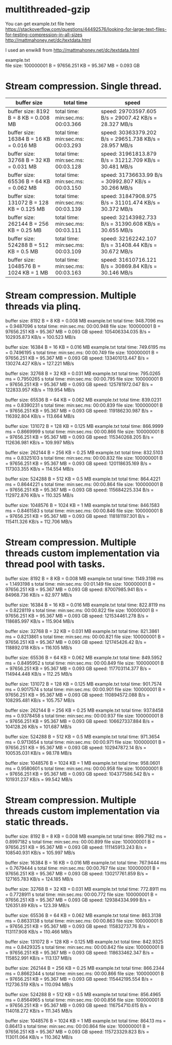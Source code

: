 # multithreaded-gzip

You can get example.txt file here  
	https://stackoverflow.com/questions/44492576/looking-for-large-text-files-for-testing-compression-in-all-sizes  
	http://mattmahoney.net/dc/textdata.html  

I used an enwik8 from http://mattmahoney.net/dc/textdata.html  
  
example.txt  
file size: 100000001 B = 97656.251 KB = 95.367 MB = 0.093 GB  

# Stream compression. Single thread.

buffer size | total time | speed
------------|------------|------
buffer size: 8192 B = 8 KB = 0.008 MB | total time: min:sec.ms: 00:03.366 | speed: 29703597.605 B/s = 29007.42 KB/s = 28.327 MB/s  
buffer size: 16384 B = 16 KB = 0.016 MB | total time: min:sec.ms: 00:03.293 | speed: 30363379.202 B/s = 29651.738 KB/s = 28.957 MB/s  
buffer size: 32768 B = 32 KB = 0.031 MB | total time: min:sec.ms: 00:03.128 | speed: 31961813.879 B/s = 31212.709 KB/s = 30.481 MB/s  
buffer size: 65536 B = 64 KB = 0.062 MB | total time: min:sec.ms: 00:03.150 | speed: 31736633.99 B/s = 30992.807 KB/s = 30.266 MB/s  
buffer size: 131072 B = 128 KB = 0.125 MB | total time: min:sec.ms: 00:03.139 | speed: 31847908.975 B/s = 31101.474 KB/s = 30.372 MB/s  
buffer size: 262144 B = 256 KB = 0.25 MB | total time: min:sec.ms: 00:03.111 | speed: 32143982.733 B/s = 31390.608 KB/s = 30.655 MB/s  
buffer size: 524288 B = 512 KB = 0.5 MB | total time: min:sec.ms: 00:03.109 | speed: 32162242.107 B/s = 31408.44 KB/s = 30.672 MB/s  
buffer size: 1048576 B = 1024 KB = 1 MB | total time: min:sec.ms: 00:03.163 | speed: 31610716.121 B/s = 30869.84 KB/s = 30.146 MB/s  


# Stream compression. Multiple threads via plinq.

buffer size: 8192 B = 8 KB = 0.008 MB
example.txt
total time: 948.7096 ms = 0.9487096 s
total time: min:sec.ms: 00:00.948
file size: 100000001 B = 97656.251 KB = 95.367 MB = 0.093 GB
speed: 105406334.035 B/s = 102935.873 KB/s = 100.523 MB/s

buffer size: 16384 B = 16 KB = 0.016 MB
example.txt
total time: 749.6195 ms = 0.7496195 s
total time: min:sec.ms: 00:00.749
file size: 100000001 B = 97656.251 KB = 95.367 MB = 0.093 GB
speed: 133401013.447 B/s = 130274.427 KB/s = 127.221 MB/s

buffer size: 32768 B = 32 KB = 0.031 MB
example.txt
total time: 795.0265 ms = 0.7950265 s
total time: min:sec.ms: 00:00.795
file size: 100000001 B = 97656.251 KB = 95.367 MB = 0.093 GB
speed: 125781972.047 B/s = 122833.957 KB/s = 119.954 MB/s

buffer size: 65536 B = 64 KB = 0.062 MB
example.txt
total time: 839.0231 ms = 0.8390231 s
total time: min:sec.ms: 00:00.839
file size: 100000001 B = 97656.251 KB = 95.367 MB = 0.093 GB
speed: 119186230.987 B/s = 116392.804 KB/s = 113.664 MB/s

buffer size: 131072 B = 128 KB = 0.125 MB
example.txt
total time: 866.9999 ms = 0.8669999 s
total time: min:sec.ms: 00:00.866
file size: 100000001 B = 97656.251 KB = 95.367 MB = 0.093 GB
speed: 115340268.205 B/s = 112636.981 KB/s = 109.997 MB/s

buffer size: 262144 B = 256 KB = 0.25 MB
example.txt
total time: 832.5103 ms = 0.8325103 s
total time: min:sec.ms: 00:00.832
file size: 100000001 B = 97656.251 KB = 95.367 MB = 0.093 GB
speed: 120118635.169 B/s = 117303.355 KB/s = 114.554 MB/s

buffer size: 524288 B = 512 KB = 0.5 MB
example.txt
total time: 864.4221 ms = 0.8644221 s
total time: min:sec.ms: 00:00.864
file size: 100000001 B = 97656.251 KB = 95.367 MB = 0.093 GB
speed: 115684225.334 B/s = 112972.876 KB/s = 110.325 MB/s

buffer size: 1048576 B = 1024 KB = 1 MB
example.txt
total time: 846.1583 ms = 0.8461583 s
total time: min:sec.ms: 00:00.846
file size: 100000001 B = 97656.251 KB = 95.367 MB = 0.093 GB
speed: 118181197.301 B/s = 115411.326 KB/s = 112.706 MB/s


# Stream compression. Multiple threads custom implementation via thread pool with tasks.

buffer size: 8192 B = 8 KB = 0.008 MB
example.txt
total time: 1149.3198 ms = 1.1493198 s
total time: min:sec.ms: 00:01.149
file size: 100000001 B = 97656.251 KB = 95.367 MB = 0.093 GB
speed: 87007985.941 B/s = 84968.736 KB/s = 82.977 MB/s

buffer size: 16384 B = 16 KB = 0.016 MB
example.txt
total time: 822.8119 ms = 0.8228119 s
total time: min:sec.ms: 00:00.822
file size: 100000001 B = 97656.251 KB = 95.367 MB = 0.093 GB
speed: 121534461.278 B/s = 118685.997 KB/s = 115.904 MB/s

buffer size: 32768 B = 32 KB = 0.031 MB
example.txt
total time: 821.3861 ms = 0.8213861 s
total time: min:sec.ms: 00:00.821
file size: 100000001 B = 97656.251 KB = 95.367 MB = 0.093 GB
speed: 121745426.42 B/s = 118892.018 KB/s = 116.105 MB/s

buffer size: 65536 B = 64 KB = 0.062 MB
example.txt
total time: 849.5952 ms = 0.8495952 s
total time: min:sec.ms: 00:00.849
file size: 100000001 B = 97656.251 KB = 95.367 MB = 0.093 GB
speed: 117703114.377 B/s = 114944.448 KB/s = 112.25 MB/s

buffer size: 131072 B = 128 KB = 0.125 MB
example.txt
total time: 901.7574 ms = 0.9017574 s
total time: min:sec.ms: 00:00.901
file size: 100000001 B = 97656.251 KB = 95.367 MB = 0.093 GB
speed: 110894572.088 B/s = 108295.481 KB/s = 105.757 MB/s

buffer size: 262144 B = 256 KB = 0.25 MB
example.txt
total time: 937.8458 ms = 0.9378458 s
total time: min:sec.ms: 00:00.937
file size: 100000001 B = 97656.251 KB = 95.367 MB = 0.093 GB
speed: 106627337.884 B/s = 104128.26 KB/s = 101.687 MB/s

buffer size: 524288 B = 512 KB = 0.5 MB
example.txt
total time: 971.3654 ms = 0.9713654 s
total time: min:sec.ms: 00:00.971
file size: 100000001 B = 97656.251 KB = 95.367 MB = 0.093 GB
speed: 102947872.14 B/s = 100535.031 KB/s = 98.178 MB/s

buffer size: 1048576 B = 1024 KB = 1 MB
example.txt
total time: 958.0601 ms = 0.9580601 s
total time: min:sec.ms: 00:00.958
file size: 100000001 B = 97656.251 KB = 95.367 MB = 0.093 GB
speed: 104377586.542 B/s = 101931.237 KB/s = 99.542 MB/s


# Stream compression. Multiple threads custom implementation via static threads.

buffer size: 8192 B = 8 KB = 0.008 MB
example.txt
total time: 899.7182 ms = 0.8997182 s
total time: min:sec.ms: 00:00.899
file size: 100000001 B = 97656.251 KB = 95.367 MB = 0.093 GB
speed: 111145913.243 B/s = 108540.931 KB/s = 105.997 MB/s

buffer size: 16384 B = 16 KB = 0.016 MB
example.txt
total time: 767.9444 ms = 0.7679444 s
total time: min:sec.ms: 00:00.767
file size: 100000001 B = 97656.251 KB = 95.367 MB = 0.093 GB
speed: 130217761.859 B/s = 127165.783 KB/s = 124.185 MB/s

buffer size: 32768 B = 32 KB = 0.031 MB
example.txt
total time: 772.8911 ms = 0.7728911 s
total time: min:sec.ms: 00:00.772
file size: 100000001 B = 97656.251 KB = 95.367 MB = 0.093 GB
speed: 129384334.999 B/s = 126351.89 KB/s = 123.39 MB/s

buffer size: 65536 B = 64 KB = 0.062 MB
example.txt
total time: 863.3138 ms = 0.8633138 s
total time: min:sec.ms: 00:00.863
file size: 100000001 B = 97656.251 KB = 95.367 MB = 0.093 GB
speed: 115832737.76 B/s = 113117.908 KB/s = 110.466 MB/s

buffer size: 131072 B = 128 KB = 0.125 MB
example.txt
total time: 842.9325 ms = 0.8429325 s
total time: min:sec.ms: 00:00.842
file size: 100000001 B = 97656.251 KB = 95.367 MB = 0.093 GB
speed: 118633462.347 B/s = 115852.991 KB/s = 113.137 MB/s

buffer size: 262144 B = 256 KB = 0.25 MB
example.txt
total time: 866.2344 ms = 0.8662344 s
total time: min:sec.ms: 00:00.866
file size: 100000001 B = 97656.251 KB = 95.367 MB = 0.093 GB
speed: 115442195.554 B/s = 112736.519 KB/s = 110.094 MB/s

buffer size: 524288 B = 512 KB = 0.5 MB
example.txt
total time: 856.4965 ms = 0.8564965 s
total time: min:sec.ms: 00:00.856
file size: 100000001 B = 97656.251 KB = 95.367 MB = 0.093 GB
speed: 116754710.615 B/s = 114018.272 KB/s = 111.345 MB/s

buffer size: 1048576 B = 1024 KB = 1 MB
example.txt
total time: 864.13 ms = 0.86413 s
total time: min:sec.ms: 00:00.864
file size: 100000001 B = 97656.251 KB = 95.367 MB = 0.093 GB
speed: 115723329.823 B/s = 113011.064 KB/s = 110.362 MB/s
